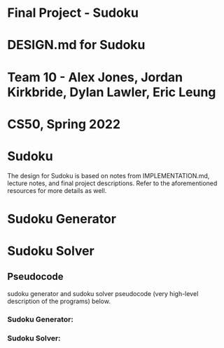 # Final Project - Sudoku
# DESIGN.md for Sudoku
#
# Team 10 - Alex Jones, Jordan Kirkbride, Dylan Lawler, Eric Leung
# CS50, Spring 2022

# Sudoku
The design for Sudoku is based on notes from IMPLEMENTATION.md, lecture notes, 
and final project descriptions. Refer to the aforementioned resources for more details as well.

# Sudoku Generator

# Sudoku Solver

## Pseudocode
sudoku generator and sudoku solver pseudocode (very high-level description of the programs) below.

### Sudoku Generator:

### Sudoku Solver: